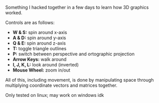 Something I hacked together in a few days to learn how 3D graphics worked.

Controls are as follows:

- **W & S:** spin around x-axis
- **A & D:** spin around y-axis
- **Q & E:** spin around z-axis
- **T:** toggle triangle outlines
- **P:** switch between perspective and ortographic projection
- **Arrow Keys:** walk around
- **I, J, K, L:** look around (inverted)
- **Mouse Wheel:** zoom in/out

All of this, including movement, is done by manipulating space through multiplying coordinate vectors and matrices together.

Only tested on linux; may work on windows idk